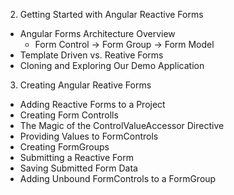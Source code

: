 2. Getting Started with Angular Reactive Forms
  - Angular Forms Architecture Overview
    - Form Control -> Form Group -> Form Model
  - Template Driven vs. Reative Forms
  - Cloning and Exploring Our Demo Application
3. Creating Angular Reative Forms
  - Adding Reactive Forms to a Project
  - Creating Form Controlls
  - The Magic of the ControlValueAccessor Directive
  - Providing Values to FormControls
  - Creating FormGroups
  - Submitting a Reactive Form
  - Saving Submitted Form Data
  - Adding Unbound FormControls to a FormGroup